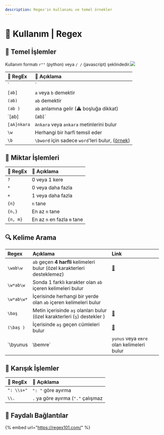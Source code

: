 ```yaml
---
description: Regex'in kullanımı ve temel örnekler
---
```


# 🔰 Kullanım \| Regex

## 🧱 Temel İşlemler <a id="temel-islemler"></a>

Kullanım formatı `r""` \(python\) veya `/ /` \(javascript\) şeklindedir.![](https://github.com/yedhrab/YWiki/tree/169abadfd1b8862c004399268f6ca1f9f9359d61/1%20-%20Programlama%20Notlar%C4%B1/res/regex_cheat_sheets.png)

| 💎 RegEx | 📑 Açıklama |
| :--- | :--- |
| `|` | Or işlemi veya anlamına gelir |
| `[ab]` | `a` veya `b` demektir |
| `(ab)` | `ab` demektir |
| `(ab )` | `ab` anlamına gelir \(⚠ boşluğa dikkat\) |
| `[ab] | (ab)` | `a` veya `ab`, `b` veya `ab` demektir |
| `[aA]nkara` | `Ankara` veya `ankara` metinlerini bulur |
| `\w` | Herhangi bir harfi temsil eder |
| `\b` | `\bword` için sadece `word`'leri bulur, \([örnek](https://regexr.com/4ps8a)\) |

## 🧮 Miktar İşlemleri

| 💎 RegEx | 📑 Açıklama |
| :--- | :--- |
| `?` | 0 veya 1 kere |
| `*` | 0 veya daha fazla |
| `+` | 1 veya daha fazla |
| `{n}` | `n` tane |
| `{n,}` | En az `n` tane |
| `{n, m}` | En az `n` en fazla `m` tane |

## 🔍 Kelime Arama <a id="kelime-arama"></a>

| Regex | Açıklama | Link |
| :--- | :--- | :--- |
| `\wab\w` | `ab` geçen **4 harfli** kelimeleri bulur \(özel karakterleri desteklemez\) | ​[🔗](https://regex101.com/r/TxuXuH/2)​ |
| `\w*ab\w` | Sonda 1 farklı karakter olan `ab` içeren kelimeleri bulur |  |
| `\w*ab\w*` | İçerisinde herhangi bir yerde olan `ab` içeren kelimeleri bulur |  |
| `\baş` | Metin içerisinde `aş` olanları bulur \(özel karakterleri \(`ş`\) destekler \) | ​[🔗](https://regex101.com/r/TxuXuH/3)​ |
| `(\baş )` | İçerisinde `aş` geçen cümleleri bulur | ​[🔗](https://regex101.com/r/TxuXuH/5)​ |
| `\byunus | \bemre` | `yunus` veya `emre` olan kelimeleri bulur | ​[🔗](https://regex101.com/r/TxuXuH/6)​ |

## 💫 Karışık İşlemler <a id="karisik-islemler"></a>

| 💎 RegEx | 📑 Açıklama |
| :--- | :--- |
| `": \\s+"` | `": "` göre ayırma |
| `\\.` | `.` ya göre ayırma \(`"."` çalışmaz |

## 🔗 Faydalı Bağlantılar

{% embed url="https://regex101.com/" %}



